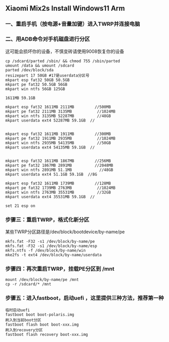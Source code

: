 ## Xiaomi Mix2s Install Windows11 Arm

###  一、重启手机（按电源+音量加键）进入TWRP并连接电脑

### 二、用ADB命令对手机磁盘进行分区

这可能会损坏你的设备，不慎变砖请使用9008恢复你的设备



```shell
cp /sdcard/parted /sbin/ && chmod 755 /sbin/parted
umount /data && umount /sdcard
parted /dev/block/sda
resizepart 17 50GB #17是userdata分区号 
mkpart esp fat32 50GB 50.5GB
mkpart pe fat32 50.5GB 56GB
mkpart win ntfs 56GB 125GB
```

```shell
1611MB 59.1GB

mkpart esp fat32 1611MB 2111MB         //500MB
mkpart pe fat32 2111MB 3135MB           //1024MB
mkpart win ntfs 3135MB 52287MB          //48GB
mkpart userdata ext4 52287MB 59.1GB  //


mkpart esp fat32 1611MB 1911MB         //300MB
mkpart pe fat32 1911MB 2935MB           //1024MB
mkpart win ntfs 2935MB 54135MB          //50GB
mkpart userdata ext4 54135MB 59.1GB  //


mkpart esp fat32 1611MB 1867MB         //256MB
mkpart pe fat32 1867MB 2891MB          //2048MB
mkpart win ntfs 2891MB 51.1MB            //48GB
mkpart userdata ext4 51.1GB 59.1GB  //8G

mkpart esp fat32 1611MB 1739MB         //128MB
mkpart pe fat32 1739MB 2763MB           //1024MB
mkpart win ntfs 2763MB 35531MB          //32GB
mkpart userdata ext4 35531MB 59.1GB  //

set 21 esp on
```

### 步骤三：重启TWRP，格式化新分区

某些TWRP分区路径是/dev/block/bootdevice/by-name/pe

```shell
mkfs.fat -F32 -s1 /dev/block/by-name/pe
mkfs.fat -F32 -s1 /dev/block/by-name/esp
mkfs.ntfs -f /dev/block/by-name/win
mke2fs -t ext4 /dev/block/by-name/userdata
```

### 步骤四：再次重启TWRP，挂载PE分区到 /mnt

```shell
mount /dev/block/by-name/pe /mnt
cp -r /sdcard/* /mnt
```

### 步骤五：进入fastboot，启动uefi ，这里提供三种方法，推荐第一种

```shell
临时启动uefi
fastboot boot boot-polaris.img
刷入到当前boot分区
fastboot flash boot boot-xxx.img
刷入到recovery分区
fastboot flash recovery boot-xxx.img
```

